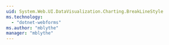```yaml
---
uid: System.Web.UI.DataVisualization.Charting.BreakLineStyle
ms.technology: 
  - "dotnet-webforms"
ms.author: "mblythe"
manager: "mblythe"
---
```

